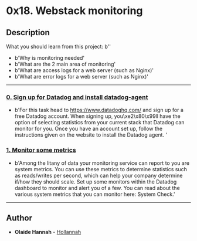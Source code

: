 # 0x18. Webstack monitoring

## Description
What you should learn from this project:
b''
* b'Why is monitoring needed'
* b'What are the 2 main area of monitoring'
* b'What are access logs for a web server (such as Nginx)'
* b'What are error logs for a web server (such as Nginx)'

---

### [0. Sign up for Datadog and install datadog-agent](./0-setup_datadog)
* b'For this task head to https://www.datadoghq.com/ and sign up for a free Datadog account. When signing up, you\xe2\x80\x99ll have the option of selecting statistics from your current stack that Datadog can monitor for you. Once you have an account set up, follow the instructions given on the website to install the Datadog agent. '


### [1. Monitor some metrics](./2-setup_datadog)
* b'Among the litany of data your monitoring service can report to you are system metrics. You can use these metrics to determine statistics such as reads/writes per second, which can help your company determine if/how they should scale. Set up some monitors within the Datadog dashboard to monitor and alert you of a few. You can read about the various system metrics that you can monitor here: System Check.'


---

## Author
* **Olaide Hannah** - [Hollannah](https://github.com/hollannah)

